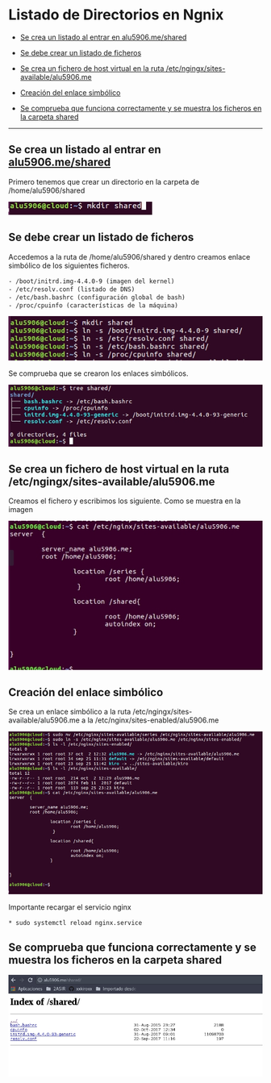 # Listado de Directorios en Ngnix

- [Se crea un listado al entrar en alu5906.me/shared](#id1)

- [Se debe crear un listado de ficheros](#id2)

- [Se crea un fichero de host virtual en la ruta /etc/ngingx/sites-available/alu5906.me](#id3)

- [Creación del enlace simbólico](#id4)

- [Se comprueba que funciona correctamente y se muestra los ficheros en la carpeta shared](#id5)

<hr>



## Se crea un listado al entrar en [alu5906.me/shared](http://alu5906.me/shared) <a name="id1"></a>

Primero tenemos que crear un directorio en la carpeta de /home/alu5906/shared

![imagen](img/007.jpg)

## Se debe crear un listado de ficheros <a name="id2"></a>

Accedemos a la ruta de /home/alu5906/shared y dentro creamos enlace simbólico de los siguientes ficheros.

    - /boot/initrd.img-4.4.0-9 (imagen del kernel)
    - /etc/resolv.conf (listado de DNS)
    - /etc/bash.bashrc (configuración global de bash)
    - /proc/cpuinfo (características de la máquina)


![imagen](img/001.jpg)

Se comprueba que se crearon los enlaces simbólicos.

![imagen](img/004.jpg)

## Se crea un fichero de host virtual en la ruta /etc/ngingx/sites-available/alu5906.me <a name="id3"></a>

Creamos el fichero y escribimos los siguiente.  Como se muestra en la imagen

![imagen](img/008.jpg)

## Creación del enlace simbólico<a name="id4"></a>

Se crea un enlace simbólico a la ruta /etc/ngingx/sites-available/alu5906.me a la  /etc/nginx/sites-enabled/alu5906.me


![imagen](img/005.jpg)

Importante recargar el servicio nginx

    * sudo systemctl reload nginx.service

## Se comprueba que funciona correctamente y se muestra los ficheros en la carpeta shared <a name="id5"></a>

![imagen](img/006.jpg)
